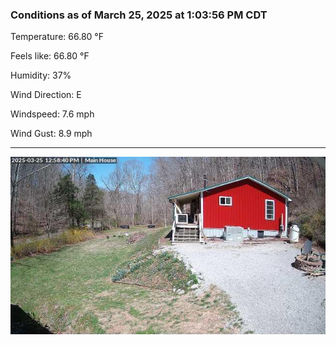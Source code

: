 ### Conditions as of March 25, 2025 at 1:03:56 PM CDT 

Temperature: 66.80 &deg;F

Feels like: 66.80 &deg;F

Humidity: 37%

Wind Direction: E

Windspeed: 7.6 mph

Wind Gust: 8.9 mph

---

<img src="./images/latest.jpeg"/>

